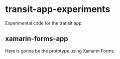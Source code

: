 transit-app-experiments
=======================

Experimental code for the transit app.

## xamarin-forms-app 

Here is gonna be the prototype using Xamarin Forms.
